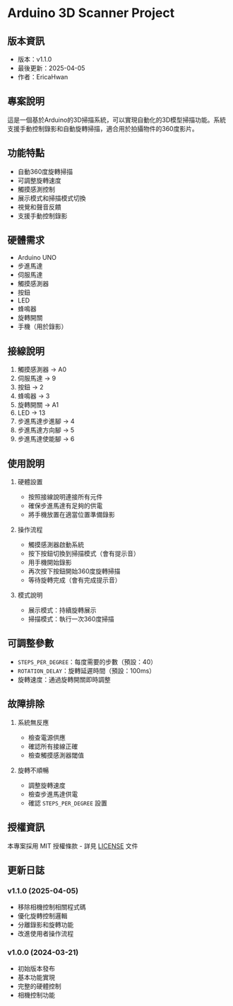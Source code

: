 # Arduino 3D Scanner Project

## 版本資訊
- 版本：v1.1.0
- 最後更新：2025-04-05
- 作者：EricaHwan

## 專案說明
這是一個基於Arduino的3D掃描系統，可以實現自動化的3D模型掃描功能。系統支援手動控制錄影和自動旋轉掃描，適合用於拍攝物件的360度影片。

## 功能特點
- 自動360度旋轉掃描
- 可調整旋轉速度
- 觸摸感測控制
- 展示模式和掃描模式切換
- 視覺和聲音反饋
- 支援手動控制錄影

## 硬體需求
- Arduino UNO
- 步進馬達
- 伺服馬達
- 觸摸感測器
- 按鈕
- LED
- 蜂鳴器
- 旋轉開關
- 手機（用於錄影）

## 接線說明
1. 觸摸感測器 -> A0
2. 伺服馬達 -> 9
3. 按鈕 -> 2
4. 蜂鳴器 -> 3
5. 旋轉開關 -> A1
6. LED -> 13
7. 步進馬達步進腳 -> 4
8. 步進馬達方向腳 -> 5
9. 步進馬達使能腳 -> 6

## 使用說明
1. 硬體設置
   - 按照接線說明連接所有元件
   - 確保步進馬達有足夠的供電
   - 將手機放置在適當位置準備錄影

2. 操作流程
   - 觸摸感測器啟動系統
   - 按下按鈕切換到掃描模式（會有提示音）
   - 用手機開始錄影
   - 再次按下按鈕開始360度旋轉掃描
   - 等待旋轉完成（會有完成提示音）

3. 模式說明
   - 展示模式：持續旋轉展示
   - 掃描模式：執行一次360度掃描

## 可調整參數
- `STEPS_PER_DEGREE`：每度需要的步數（預設：40）
- `ROTATION_DELAY`：旋轉延遲時間（預設：100ms）
- 旋轉速度：通過旋轉開關即時調整

## 故障排除
1. 系統無反應
   - 檢查電源供應
   - 確認所有接線正確
   - 檢查觸摸感測器閾值

2. 旋轉不順暢
   - 調整旋轉速度
   - 檢查步進馬達供電
   - 確認 `STEPS_PER_DEGREE` 設置

## 授權資訊
本專案採用 MIT 授權條款 - 詳見 [LICENSE](LICENSE) 文件

## 更新日誌
### v1.1.0 (2025-04-05)
- 移除相機控制相關程式碼
- 優化旋轉控制邏輯
- 分離錄影和旋轉功能
- 改進使用者操作流程

### v1.0.0 (2024-03-21)
- 初始版本發布
- 基本功能實現
- 完整的硬體控制
- 相機控制功能 